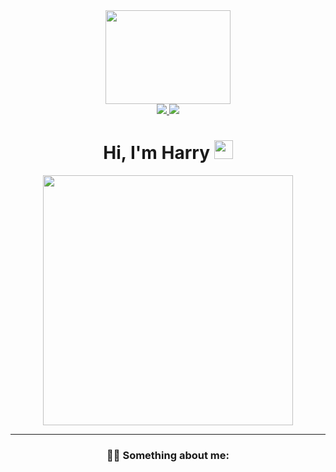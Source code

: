 <div id="header" align="center">
  <img
    src="https://media.giphy.com/media/2IudUHdI075HL02Pkk/giphy.gif"
    width="200"
    height="150"
  />
</div>
<div id="badges" align="center">
  <a href="https://www.linkedin.com/in/hungle14/" target="_blank">
    <img
      src="https://img.shields.io/badge/LinkedIn-blue?logo=linkedin&logoColor=white&style=for-the-badge"
    />
  </a>
  <a href="https://join.skype.com/invite/k5rUQBq5Jo27" target="_blank">
    <img
      src="https://img.shields.io/badge/-Skype-white?logo=skype&logoColor=blue&style=for-the-badge"
    />
  </a>
  <div />
</div>
<div>
  <img src="https://komarev.com/ghpvc/?username=hungle14&style=flat-square&color=orange" alt=""/>
  <div />
</div>
<h1>
  Hi, I'm Harry 
  <img src="https://media.giphy.com/media/hvRJCLFzcasrR4ia7z/giphy.gif" width="30px"/>
</h1>
<div align="center">
  <img src="https://media.giphy.com/media/HLB0nLA36GCCo6JuB5/giphy.gif" width="400" height="400"/>
</div>

---

### 👨‍💻 Something about me:
